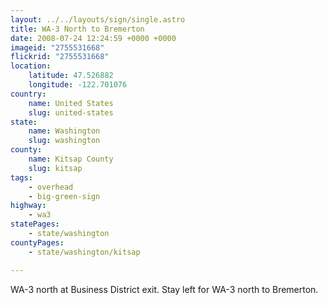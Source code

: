 ```yaml
---
layout: ../../layouts/sign/single.astro
title: WA-3 North to Bremerton
date: 2008-07-24 12:24:59 +0000 +0000
imageid: "2755531668"
flickrid: "2755531668"
location:
    latitude: 47.526882
    longitude: -122.701076
country:
    name: United States
    slug: united-states
state:
    name: Washington
    slug: washington
county:
    name: Kitsap County
    slug: kitsap
tags:
    - overhead
    - big-green-sign
highway:
    - wa3
statePages:
    - state/washington
countyPages:
    - state/washington/kitsap

---
```

WA-3 north at Business District exit.  Stay left for WA-3 north to Bremerton.